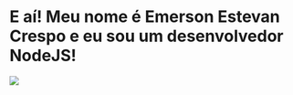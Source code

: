 <h1> E aí! Meu nome é Emerson Estevan Crespo e eu sou um desenvolvedor NodeJS! </h1>
<img src="https://i.pinimg.com/originals/49/1e/cf/491ecfcebd2192e29b758ca798717ec6.gif">


